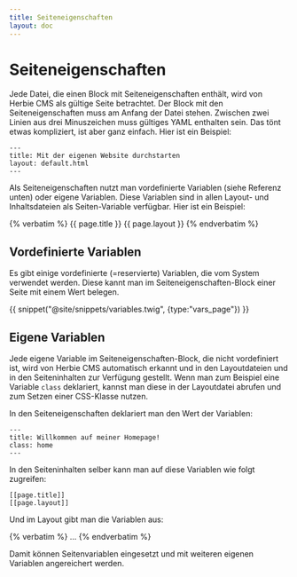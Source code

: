 ```yaml
---
title: Seiteneigenschaften
layout: doc
---
```


# Seiteneigenschaften

Jede Datei, die einen Block mit Seiteneigenschaften enthält, wird von Herbie CMS als gültige Seite betrachtet. 
Der Block mit den Seiteneigenschaften muss am Anfang der Datei stehen.
Zwischen zwei Linien aus drei Minuszeichen muss gültiges YAML enthalten sein. 
Das tönt etwas kompliziert, ist aber ganz einfach. 
Hier ist ein Beispiel:

    ---
    title: Mit der eigenen Website durchstarten
    layout: default.html
    ---

Als Seiteneigenschaften nutzt man vordefinierte Variablen (siehe Referenz unten) oder eigene Variablen.
Diese Variablen sind in allen Layout- und Inhaltsdateien als Seiten-Variable verfügbar.
Hier ist ein Beispiel:

{% verbatim %}
    {{ page.title }}
    {{ page.layout }}
{% endverbatim %}


## Vordefinierte Variablen

Es gibt einige vordefinierte (=reservierte) Variablen, die vom System verwendet werden.
Diese kannt man im Seiteneigenschaften-Block einer Seite mit einem Wert belegen.

{{ snippet("@site/snippets/variables.twig", {type:"vars_page"}) }}


## Eigene Variablen

Jede eigene Variable im Seiteneigenschaften-Block, die nicht vordefiniert ist, wird von Herbie CMS automatisch erkannt und in den Layoutdateien und in den Seiteninhalten zur Verfügung gestellt. 
Wenn man zum Beispiel eine Variable `class` deklariert, kannst man diese in der Layoutdatei abrufen und zum Setzen einer CSS-Klasse nutzen.

In den Seiteneigenschaften deklariert man den Wert der Variablen:

    ---
    title: Willkommen auf meiner Homepage!
    class: home
    ---

In den Seiteninhalten selber kann man auf diese Variablen wie folgt zugreifen:

    [[page.title]]
    [[page.layout]]

Und im Layout gibt man die Variablen aus:

{% verbatim %}
    <!DOCTYPE HTML>
    <html>
    <head>
        <title>{{ page.title }}</title>
    </head>
    <body class="{{ page.class }}">
        ...
    </body>
    </html>
{% endverbatim %}

Damit können Seitenvariablen eingesetzt und mit weiteren eigenen Variablen angereichert werden.
